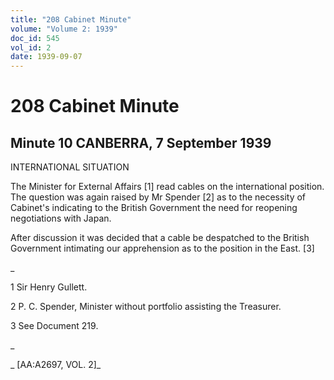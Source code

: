 ```yaml
---
title: "208 Cabinet Minute"
volume: "Volume 2: 1939"
doc_id: 545
vol_id: 2
date: 1939-09-07
---
```


# 208 Cabinet Minute

## Minute 10 CANBERRA, 7 September 1939

INTERNATIONAL SITUATION

The Minister for External Affairs [1] read cables on the international position. The question was again raised by Mr Spender [2] as to the necessity of Cabinet's indicating to the British Government the need for reopening negotiations with Japan.

After discussion it was decided that a cable be despatched to the British Government intimating our apprehension as to the position in the East. [3]

_

1 Sir Henry Gullett.

2 P. C. Spender, Minister without portfolio assisting the Treasurer.

3 See Document 219.

_

_ [AA:A2697, VOL. 2]_

